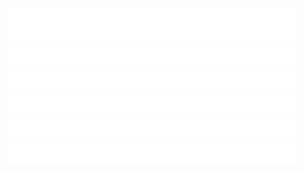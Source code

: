 <div>
  <img src='Hi_There.gif' />
  <img src='Im_Starting.gif' />

  <img src='Tools.gif' />
  <img src='Tools_Items.gif' />

  <img src='Tech_Stack.gif' />
  <img src='Tech_Stack_Items.gif' />
</div>
